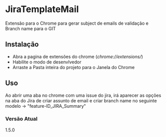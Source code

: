 # JiraTemplateMail
Extensão para o Chrome para gerar subject de emails de validação e Branch name para o GIT

## Instalação
- Abra a pagina de extensões do chrome (_chrome://extensions/_)
- Habilite o modo de desenvlvedor
- Arraste a Pasta inteira do projeto para o Janela do Chrome

## Uso
Ao abrir uma aba no chrome com uma issue do jira, irá aparecer as opções na aba do Jira de criar assunto de email e criar branch name no seguinte modelo -> "feature-ID_JIRA_Summary"


### Versão Atual
1.5.0